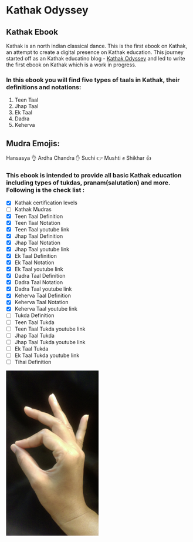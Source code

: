 
# Kathak Odyssey
## Kathak Ebook
Kathak is an north indian classical dance. This is the first ebook on Kathak, an attempt to create a digital presence on Kathak education. This journey started off as an Kathak educatino blog - [Kathak Odyssey](http://www.kathakodyssey.blogspot.com/) and led to write the first ebook on Kathak which is a work in progress. 

### In this ebook you will find five types of taals in Kathak, their definitions and notations:

1.  Teen Taal
2.  Jhap Taal
3.  Ek Taal
4.  Dadra
5.  Keherva

## Mudra Emojis: 

Hansasya :ok_hand:
Ardha Chandra :hand:
Suchi :point_right: 
Mushti :fist:
Shikhar :thumbsup:

### This ebook is intended to provide all basic Kathak education including types of tukdas, pranam(salutation) and more. Following is the check list :

- [x] Kathak certification levels
- [ ] Kathak Mudras
- [x] Teen Taal Definition
- [x] Teen Taal Notation
- [x] Teen Taal youtube link
- [x] Jhap Taal Definition
- [x] Jhap Taal Notation
- [x] Jhap Taal youtube link
- [x] Ek Taal Definition
- [x] Ek Taal Notation
- [x] Ek Taal youtube link
- [x] Dadra Taal Definition
- [x] Dadra Taal Notation
- [x] Dadra Taal youtube link
- [x] Keherva Taal Definition
- [x] Keherva Taal Notation
- [x] Keherva Taal youtube link
- [ ] Tukda Definition
- [ ] Teen Taal Tukda
- [ ] Teen Taal Tukda youtube link
- [ ] Jhap Taal Tukda
- [ ] Jhap Taal Tukda youtube link
- [ ] Ek Taal Tukda
- [ ] Ek Taal Tukda youtube link
- [ ] Tihai Definition

<img src="hansasya.jpg" alt="Hansasya mudra"  width="50%"/>

